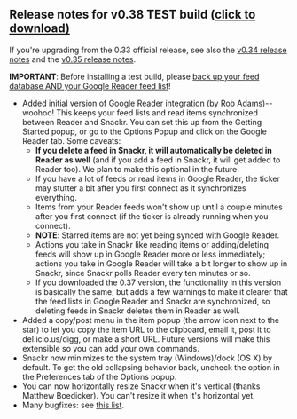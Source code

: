 ## Release notes for v0.38 TEST build ([click to download)](http://snackr.googlecode.com/files/Snackr-v0.38-TEST.air) ##

If you're upgrading from the 0.33 official release, see also the [v0.34 release notes](http://code.google.com/p/snackr/wiki/ReleaseNotes_0_34_TEST) and the [v0.35 release notes](http://code.google.com/p/snackr/wiki/ReleaseNotes_0_35_TEST).

**IMPORTANT**: Before installing a test build, please [back up your feed database AND your Google Reader feed list](http://code.google.com/p/snackr/wiki/TestBuildInfo)!

  * Added initial version of Google Reader integration (by Rob Adams)--woohoo! This keeps your feed lists and read items synchronized between Reader and Snackr. You can set this up from the Getting Started popup, or go to the Options Popup and click on the Google Reader tab. Some caveats:
    * **If you delete a feed in Snackr, it will automatically be deleted in Reader as well** (and if you add a feed in Snackr, it will get added to Reader too). We plan to make this optional in the future.
    * If you have a lot of feeds or read items in Google Reader, the ticker may stutter a bit after you first connect as it synchronizes everything.
    * Items from your Reader feeds won't show up until a couple minutes after you first connect (if the ticker is already running when you connect).
    * **NOTE**: Starred items are not yet being synced with Google Reader.
    * Actions you take in Snackr like reading items or adding/deleting feeds will show up in Google Reader more or less immediately; actions you take in Google Reader will take a bit longer to show up in Snackr, since Snackr polls Reader every ten minutes or so.
    * If you downloaded the 0.37 version, the functionality in this version is basically the same, but adds a few warnings to make it clearer that the feed lists in Google Reader and Snackr are synchronized, so deleting feeds in Snackr deletes them in Reader as well.
  * Added a copy/post menu in the item popup (the arrow icon next to the star) to let you copy the item URL to the clipboard, email it, post it to del.icio.us/digg, or make a short URL. Future versions will make this extensible so you can add your own commands.
  * Snackr now minimizes to the system tray (Windows)/dock (OS X) by default. To get the old collapsing behavior back, uncheck the option in the Preferences tab of the Options popup.
  * You can now horizontally resize Snackr when it's vertical (thanks Matthew Boedicker). You can't resize it when it's horizontal yet.
  * Many bugfixes: see [this list](http://code.google.com/p/snackr/issues/list?can=1&q=fixedafter:0.35&colspec=ID%20Type%20Status%20Priority%20FixBy%20FixedAfter%20Owner%20Summary).